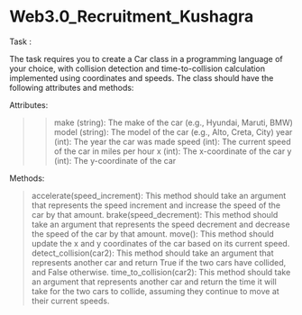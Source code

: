 # Web3.0_Recruitment_Kushagra

Task :

The task requires you to create a Car class in a programming language of your choice, with collision detection and time-to-collision calculation implemented using coordinates and speeds. The class should have the following attributes and methods:


Attributes:
> >make (string): The make of the car (e.g., Hyundai, Maruti, BMW)
> >model (string): The model of the car (e.g., Alto, Creta, City)
> >year (int): The year the car was made
> >speed (int): The current speed of the car in miles per hour
> x (int): The x-coordinate of the car
> y (int): The y-coordinate of the car

Methods:
> accelerate(speed_increment): 
     This method should take an argument that represents the speed increment and increase the speed of the car by that amount.
> brake(speed_decrement): 
     This method should take an argument that represents the speed decrement and decrease the speed of the car by that amount.
> move(): 
     This method should update the x and y coordinates of the car based on its current speed.
> detect_collision(car2): 
     This method should take an argument that represents another car and return True if the two cars have collided, and False otherwise.
> time_to_collision(car2): 
     This method should take an argument that represents another car and return the time it will take for the two cars to collide, assuming they continue to move at their current speeds.
